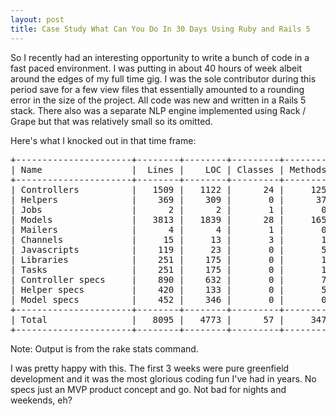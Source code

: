 ```yaml
---
layout: post
title: Case Study What Can You Do In 30 Days Using Ruby and Rails 5
---
```


So I recently had an interesting opportunity to write a bunch of code in a fast paced environment.  I was putting in about 40 hours of week albeit around the edges of my full time gig.  I was the sole contributor during this period save for a few view files that essentially amounted to a rounding error in the size of the project.  All code was new and written in a Rails 5 stack.  There also was a separate NLP engine implemented using Rack / Grape but that was relatively small so its omitted.  

Here's what I knocked out in that time frame:

<pre>
+----------------------+--------+--------+---------+---------+-----+-------+
| Name                 |  Lines |    LOC | Classes | Methods | M/C | LOC/M |
+----------------------+--------+--------+---------+---------+-----+-------+
| Controllers          |   1509 |   1122 |      24 |     125 |   5 |     6 |
| Helpers              |    369 |    309 |       0 |      37 |   0 |     6 |
| Jobs                 |      2 |      2 |       1 |       0 |   0 |     0 |
| Models               |   3813 |   1839 |      28 |     165 |   5 |     9 |
| Mailers              |      4 |      4 |       1 |       0 |   0 |     0 |
| Channels             |     15 |     13 |       3 |       1 |   0 |    11 |
| Javascripts          |    119 |     23 |       0 |       5 |   0 |     2 |
| Libraries            |    251 |    175 |       0 |       1 |   0 |   173 |
| Tasks                |    251 |    175 |       0 |       1 |   0 |   173 |
| Controller specs     |    890 |    632 |       0 |       7 |   0 |    88 |
| Helper specs         |    420 |    133 |       0 |       5 |   0 |    24 |
| Model specs          |    452 |    346 |       0 |       0 |   0 |     0 |
+----------------------+--------+--------+---------+---------+-----+-------+
| Total                |   8095 |   4773 |      57 |     347 |   6 |    11 |
+----------------------+--------+--------+---------+---------+-----+-------+
</pre>

Note: Output is from the rake stats command.

I was pretty happy with this. The first 3 weeks were pure greenfield development and it was the most glorious coding fun I've had in years.  No specs just an MVP product concept and go.  Not bad for nights and weekends, eh?
